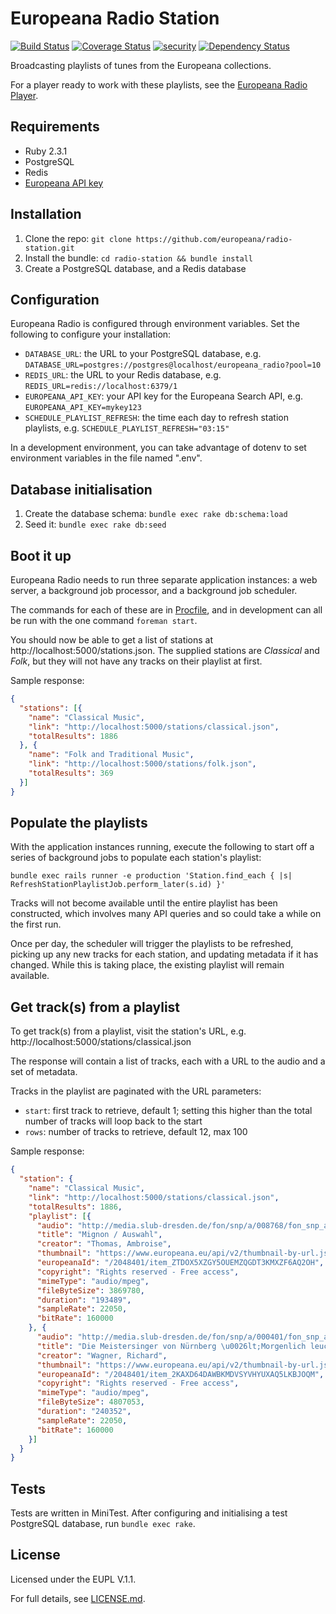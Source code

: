 # Europeana Radio Station

[![Build Status](https://travis-ci.org/europeana/radio-station.svg?branch=develop)](https://travis-ci.org/europeana/radio-station) [![Coverage Status](https://coveralls.io/repos/github/europeana/radio-station/badge.svg?branch=develop)](https://coveralls.io/github/europeana/radio-station?branch=develop) [![security](https://hakiri.io/github/europeana/radio-station/develop.svg)](https://hakiri.io/github/europeana/radio-station/develop) [![Dependency Status](https://gemnasium.com/europeana/radio-station.svg)](https://gemnasium.com/europeana/radio-station)

Broadcasting playlists of tunes from the Europeana collections.

For a player ready to work with these playlists, see the
[Europeana Radio Player](https://github.com/europeana/radio-player).

## Requirements

* Ruby 2.3.1
* PostgreSQL
* Redis
* [Europeana API key](http://labs.europeana.eu/api/registration)

## Installation

1. Clone the repo: `git clone https://github.com/europeana/radio-station.git`
2. Install the bundle: `cd radio-station && bundle install`
3. Create a PostgreSQL database, and a Redis database

## Configuration

Europeana Radio is configured through environment variables. Set the following
to configure your installation:

* `DATABASE_URL`: the URL to your PostgreSQL database, e.g.
  `DATABASE_URL=postgres://postgres@localhost/europeana_radio?pool=10`
* `REDIS_URL`: the URL to your Redis database, e.g.
  `REDIS_URL=redis://localhost:6379/1`
* `EUROPEANA_API_KEY`: your API key for the Europeana Search API, e.g.
  `EUROPEANA_API_KEY=mykey123`
* `SCHEDULE_PLAYLIST_REFRESH`: the time each day to refresh station playlists,
  e.g. `SCHEDULE_PLAYLIST_REFRESH="03:15"`

In a development environment, you can take advantage of dotenv to set
environment variables in the file named ".env".

## Database initialisation

1. Create the database schema: `bundle exec rake db:schema:load`
2. Seed it: `bundle exec rake db:seed`

## Boot it up

Europeana Radio needs to run three separate application instances: a web server,
a background job processor, and a background job scheduler.

The commands for each of these are in [Procfile](Procfile), and in development
can all be run with the one command `foreman start`.

You should now be able to get a list of stations at http://localhost:5000/stations.json.
The supplied stations are _Classical_ and _Folk_, but they will not have any
tracks on their playlist at first.

Sample response:
```json
{
  "stations": [{
    "name": "Classical Music",
    "link": "http://localhost:5000/stations/classical.json",
    "totalResults": 1886
  }, {
    "name": "Folk and Traditional Music",
    "link": "http://localhost:5000/stations/folk.json",
    "totalResults": 369
  }]
}
```

## Populate the playlists

With the application instances running, execute the following to start off a
series of background jobs to populate each station's playlist:

`bundle exec rails runner -e production 'Station.find_each { |s| RefreshStationPlaylistJob.perform_later(s.id) }'`

Tracks will not become available until the entire playlist has been constructed,
which involves many API queries and so could take a while on the first run.

Once per day, the scheduler will trigger the playlists to be refreshed, picking
up any new tracks for each station, and updating metadata if it has changed.
While this is taking place, the existing playlist will remain available.

## Get track(s) from a playlist

To get track(s) from a playlist, visit the station's URL, e.g.
http://localhost:5000/stations/classical.json

The response will contain a list of tracks, each with a URL to the audio and
a set of metadata.

Tracks in the playlist are paginated with the URL parameters:

* `start`: first track to retrieve, default 1; setting this higher than the total
  number of tracks will loop back to the start
* `rows`: number of tracks to retrieve, default 12, max 100

Sample response:
```json
{
  "station": {
    "name": "Classical Music",
    "link": "http://localhost:5000/stations/classical.json",
    "totalResults": 1886,
    "playlist": [{
      "audio": "http://media.slub-dresden.de/fon/snp/a/008768/fon_snp_a_008768_01.mp3",
      "title": "Mignon / Auswahl",
      "creator": "Thomas, Ambroise",
      "thumbnail": "https://www.europeana.eu/api/v2/thumbnail-by-url.json?uri=http%3A%2F%2Fmedia.slub-dresden.de%2Ffon%2Fsnp%2Fa%2F008768%2Ffon_snp_a_008768_01.jpg",
      "europeanaId": "/2048401/item_ZTDOX5XZGY5OUEMZQGDT3KMXZF6AQ2OH",
      "copyright": "Rights reserved - Free access",
      "mimeType": "audio/mpeg",
      "fileByteSize": 3869780,
      "duration": "193489",
      "sampleRate": 22050,
      "bitRate": 160000
    }, {
      "audio": "http://media.slub-dresden.de/fon/snp/a/000401/fon_snp_a_000401_01.mp3",
      "title": "Die Meistersinger von Nürnberg \u0026lt;Morgenlich leuchtend\u0026gt;",
      "creator": "Wagner, Richard",
      "thumbnail": "https://www.europeana.eu/api/v2/thumbnail-by-url.json?uri=http%3A%2F%2Fmedia.slub-dresden.de%2Ffon%2Fsnp%2Fa%2F000401%2Ffon_snp_a_000401_01.jpg",
      "europeanaId": "/2048401/item_2KAXD64DAWBKMDVSYVHYUXAQ5LKBJOQM",
      "copyright": "Rights reserved - Free access",
      "mimeType": "audio/mpeg",
      "fileByteSize": 4807053,
      "duration": "240352",
      "sampleRate": 22050,
      "bitRate": 160000
    }]
  }
}
```

## Tests

Tests are written in MiniTest. After configuring and initialising a test
PostgreSQL database, run `bundle exec rake`.

## License

Licensed under the EUPL V.1.1.

For full details, see [LICENSE.md](LICENSE.md).
